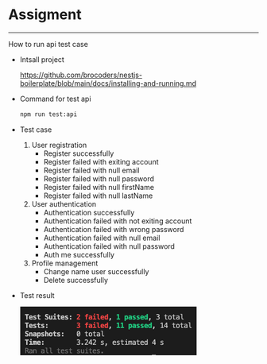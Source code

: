 # Assigment

---

How to run api test case

- Intsall project

  https://github.com/brocoders/nestjs-boilerplate/blob/main/docs/installing-and-running.md

- Command for test api

  ```bash
  npm run test:api
  ```

- Test case

  1. User registration
     - Register successfully
     - Register failed with exiting account
     - Register failed with null email
     - Register failed with null password
     - Register failed with null firstName
     - Register failed with null lastName
  2. User authentication
     - Authentication successfully
     - Authentication failed with not exiting account
     - Authentication failed with wrong password
     - Authentication failed with null email
     - Authentication failed with null password
     - Auth me successfully
  3. Profile management
     - Change name user successfully
     - Delete successfully

- Test result

  ![alt text](image.png)
